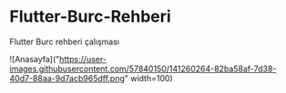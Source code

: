 # Flutter-Burc-Rehberi
Flutter Burc rehberi çalışması

![Anasayfa]("https://user-images.githubusercontent.com/57840150/141260264-82ba58af-7d38-40d7-88aa-9d7acb965dff.png" width=100)
